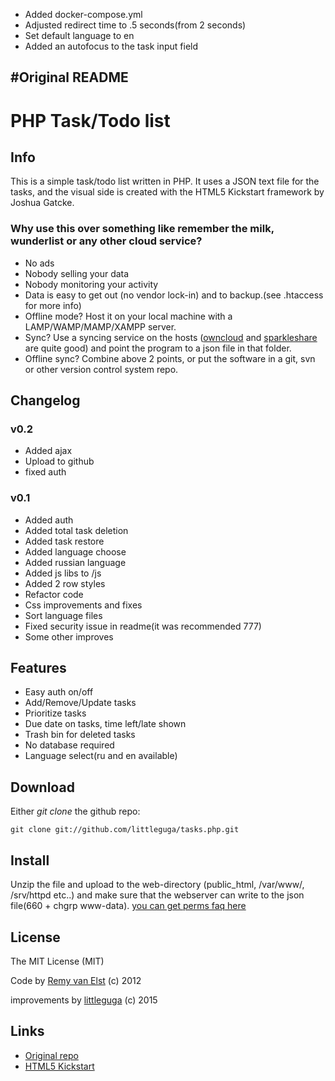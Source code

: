 + Added docker-compose.yml
+ Adjusted redirect time to .5 seconds(from 2 seconds)
+ Set default language to en
+ Added an autofocus to the task input field

#Original README
---
# PHP Task/Todo list

## Info
This is a simple task/todo list written in PHP. 
It uses a JSON text file for the tasks, and the visual side is created with the HTML5 Kickstart framework by Joshua Gatcke.

### Why use this over something like remember the milk, wunderlist or any other cloud service? 

- No ads
- Nobody selling your data
- Nobody monitoring your activity
- Data is easy to get out (no vendor lock-in) and to backup.(see .htaccess for more info)
- Offline mode? Host it on your local machine with a LAMP/WAMP/MAMP/XAMPP server.
- Sync? Use a syncing service on the hosts ([owncloud](http://owncloud.org) and [sparkleshare](http://sparkleshare.org) are quite good) and point the program to a json file in that folder.
- Offline sync? Combine above 2 points, or put the software in a git, svn or other version control system repo.


## Changelog

### v0.2

- Added ajax
- Upload to github
- fixed auth

### v0.1

- Added auth
- Added total task deletion
- Added task restore
- Added language choose
- Added russian language
- Added js libs to /js
- Added 2 row styles
- Refactor code
- Css improvements and fixes
- Sort language files
- Fixed security issue in readme(it was recommended 777)
- Some other improves

## Features

- Easy auth on/off
- Add/Remove/Update tasks
- Prioritize tasks
- Due date on tasks, time left/late shown
- Trash bin for deleted tasks
- No database required
- Language select(ru and en available)

## Download
Either *git clone* the github repo:

    git clone git://github.com/littleguga/tasks.php.git

## Install

Unzip the file and upload to the web-directory (public_html, /var/www/, /srv/httpd etc..) and make sure that the webserver can write to the json file(660 + chgrp www-data).
[you can get perms faq here](http://askubuntu.com/questions/46331/how-to-avoid-using-sudo-when-working-in-var-www)

## License
The MIT License (MIT)

Code by [Remy van Elst](https://raymii.org) (c) 2012

improvements by [littleguga](https://github.com/littleguga) (c) 2015

## Links
- [Original repo](https://github.com/RaymiiOrg/tasks.php)
- [HTML5 Kickstart](https://github.com/joshuagatcke/HTML-KickStart)
